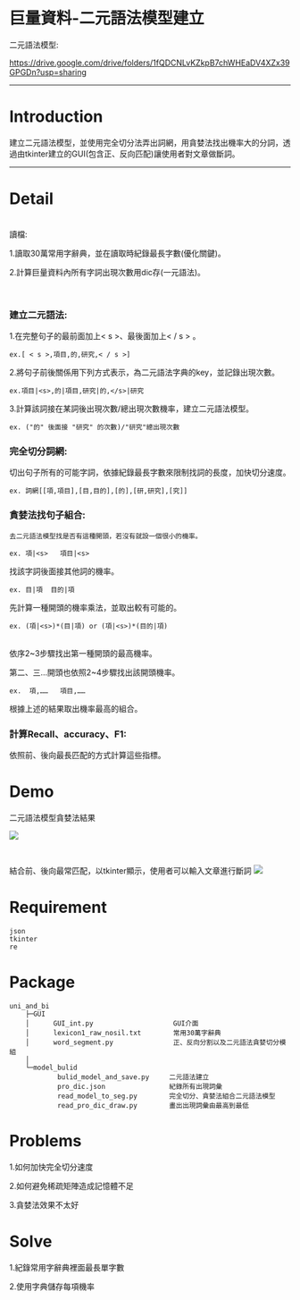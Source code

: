 巨量資料-二元語法模型建立
===


二元語法模型:

https://drive.google.com/drive/folders/1fQDCNLvKZkpB7chWHEaDV4XZx39GPGDn?usp=sharing

---
# Introduction
建立二元語法模型，並使用完全切分法弄出詞網，用貪婪法找出機率大的分詞，透過由tkinter建立的GUI(包含正、反向匹配)讓使用者對文章做斷詞。

---

# Detail
</br>
讀檔:

1.讀取30萬常用字辭典，並在讀取時紀錄最長字數(優化關鍵)。

2.計算巨量資料內所有字詞出現次數用dic存(一元語法)。

</br>

### 建立二元語法:

1.在完整句子的最前面加上< s >、最後面加上< / s >  。

    ex.[ < s >,項目,的,研究,< / s >]

2.將句子前後關係用下列方式表示，為二元語法字典的key，並記錄出現次數。

    ex.項目|<s>,的|項目,研究|的,</s>|研究

3.計算該詞接在某詞後出現次數/總出現次數機率，建立二元語法模型。

    ex. ("的" 後面接 "研究" 的次數)/"研究"總出現次數



### 完全切分詞網:
切出句子所有的可能字詞，依據紀錄最長字數來限制找詞的長度，加快切分速度。

    ex. 詞網[[項,項目],[目,目的],[的],[研,研究],[究]]


### 貪婪法找句子組合:
	去二元語法模型找是否有這種開頭，若沒有就設一個很小的機率。

    ex. 項|<s>   項目|<s>

找該字詞後面接其他詞的機率。

    ex. 目|項  目的|項 
先計算一種開頭的機率乘法，並取出較有可能的。
    
    ex. (項|<s>)*(目|項) or (項|<s>)*(目的|項)
    
</br>
依序2~3步驟找出第一種開頭的最高機率。

第二、三…開頭也依照2~4步驟找出該開頭機率。

    ex.  項,……   項目,……
	
根據上述的結果取出機率最高的組合。
</br>
### 計算Recall、accuracy、F1:
	
依照前、後向最長匹配的方式計算這些指標。

# Demo

二元語法模型貪婪法結果

![](https://i.imgur.com/cwPt5a4.png)

</br>

結合前、後向最常匹配，以tkinter顯示，使用者可以輸入文章進行斷詞
![](https://i.imgur.com/OGldYsT.png)

# Requirement
    
    json
    tkinter
    re
    
# Package
    uni_and_bi
        ├─GUI
        │      GUI_int.py                    GUI介面
        │      lexicon1_raw_nosil.txt        常用30萬字辭典
        │      word_segment.py               正、反向分割以及二元語法貪婪切分模組
        │              
        └─model_bulid
                bulid_model_and_save.py     二元語法建立
                pro_dic.json                紀錄所有出現詞彙
                read_model_to_seg.py        完全切分、貪婪法組合二元語法模型
                read_pro_dic_draw.py        畫出出現詞彙由最高到最低
                
# Problems
1.如何加快完全切分速度

2.如何避免稀疏矩陣造成記憶體不足

3.貪婪法效果不太好

# Solve
1.紀錄常用字辭典裡面最長單字數

2.使用字典儲存每項機率